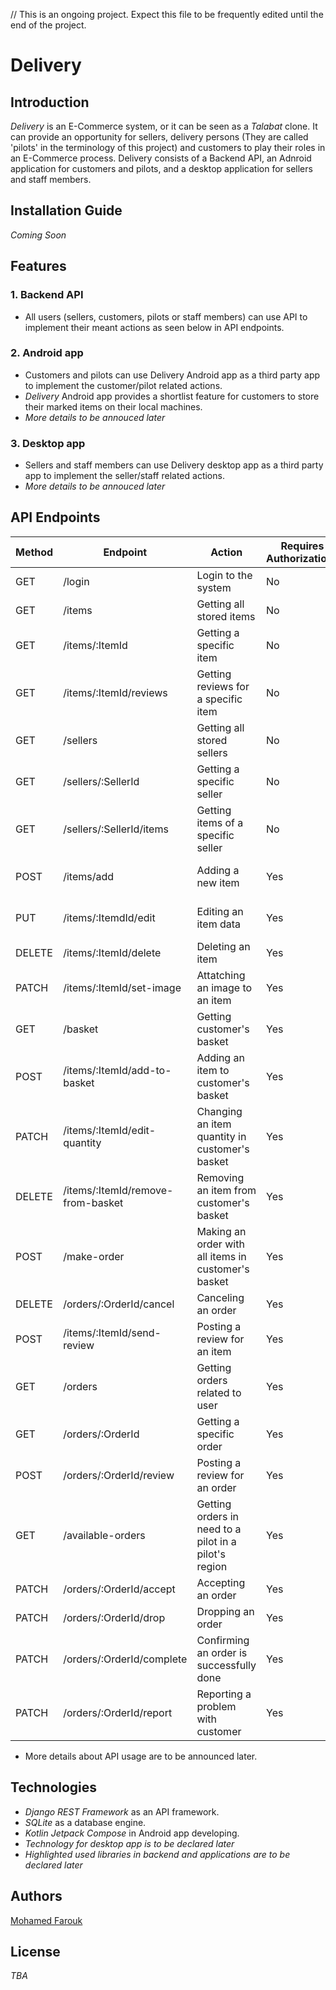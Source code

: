 // This is an ongoing project. Expect this file to be frequently edited until the end of the project.

# Delivery

## Introduction
*Delivery* is an E-Commerce system, or it can be seen as a *Talabat* clone. It can provide an opportunity for sellers, delivery persons (They are called 'pilots' in the terminology of this project) and customers to play their roles in an E-Commerce process.
Delivery consists of a Backend API, an Adnroid application for customers and pilots, and a desktop application for sellers and staff members.

## Installation Guide
*Coming Soon*

## Features
### 1. Backend API
* All users (sellers, customers, pilots or staff members) can use API to implement their meant actions as seen below in API endpoints.
### 2. Android app
* Customers and pilots can use Delivery Android app as a third party app to implement the customer/pilot related actions.
* *Delivery* Android app provides a shortlist feature for customers to store their marked items on their local machines.
* *More details to be annouced later*

### 3. Desktop app
* Sellers and staff members can use Delivery desktop app as a third party app to implement the seller/staff related actions.
* *More details to be annouced later*

## API Endpoints
| Method | Endpoint | Action | Requires Authorization? | User Type | Data required |
| --- | --- | --- | --- | --- | --- |
| GET | /login | Login to the system | No | Any | username<br>password | 
| GET | /items | Getting all stored items | No | Any | |
| GET | /items/:ItemId | Getting a specific item | No | Any | |
| GET | /items/:ItemId/reviews | Getting reviews for a specific item | No | Any | |
| GET | /sellers | Getting all stored sellers | No | Any | |
| GET | /sellers/:SellerId | Getting a specific seller | No | Any | |
| GET | /sellers/:SellerId/items | Getting items of a specific seller | No | Any | |
| POST | /items/add | Adding a new item | Yes | Seller | name<br>price<br>description |
| PUT | /items/:ItemdId/edit | Editing an item data | Yes | Seller | name<br>price<br>description |
| DELETE | /items/:ItemId/delete | Deleting an item | Yes | Seller | |
| PATCH | /items/:ItemId/set-image | Attatching an image to an item | Yes | Seller | b64img |
| GET | /basket | Getting customer's basket | Yes | Customer | |
| POST | /items/:ItemId/add-to-basket | Adding an item to customer's basket | Yes | Customer | quantity |
| PATCH | /items/:ItemId/edit-quantity | Changing an item quantity in customer's basket | Yes | Customer | quantity |
| DELETE | /items/:ItemId/remove-from-basket | Removing an item from customer's basket | Yes | Customer | |
| POST | /make-order | Making an order with all items in customer's basket | Yes | Customer | region |
| DELETE | /orders/:OrderId/cancel | Canceling an order | Yes | Customer | |
| POST | /items/:ItemId/send-review | Posting a review for an item | Yes | Customer | rating<br>text |
| GET | /orders | Getting orders related to user | Yes | Customer/Pilot | |
| GET | /orders/:OrderId | Getting a specific order | Yes | Customer/Pilot | |
| POST | /orders/:OrderId/review | Posting a review for an order | Yes | Customer/Pilot | rating<br>text |
| GET | /available-orders | Getting orders in need to a pilot in a pilot's region | Yes | Pilot | |
| PATCH | /orders/:OrderId/accept | Accepting an order | Yes | Pilot | |
| PATCH | /orders/:OrderId/drop  | Dropping an order | Yes | Pilot | |
| PATCH | /orders/:OrderId/complete | Confirming an order is successfully done | Yes | Pilot | | 
| PATCH | /orders/:OrderId/report | Reporting a problem with customer | Yes | Pilot | |

* More details about API usage are to be announced later.
## Technologies
* *Django REST Framework* as an API framework.
* *SQLite* as a database engine.
* *Kotlin Jetpack Compose* in Android app developing.
* *Technology for desktop app is to be declared later*
* *Highlighted used libraries in backend and applications are to be declared later*

## Authors
[Mohamed Farouk](https://github.com/MohamedFarouk94/)

## License
*TBA*